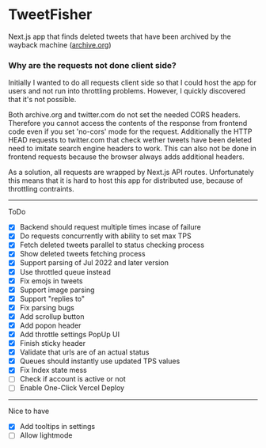 # TweetFisher

Next.js app that finds deleted tweets that have been archived by the wayback machine ([archive.org](https://web.archive.org/))

### Why are the requests not done client side?

Initially I wanted to do all requests client side so that I could host the app for users and not run into throttling problems. However, I quickly discovered that it's not possible.

Both archive.org and twitter.com do not set the needed CORS headers. Therefore you cannot access the contents of the response from frontend code even if you set 'no-cors' mode for the request. Additionally the HTTP HEAD requests to twitter.com that check wether tweets have been deleted need to imitate search engine headers to work. This can also not be done in frontend requests because the browser always adds additional headers.

As a solution, all requests are wrapped by Next.js API routes. Unfortunately this means that it is hard to host this app for distributed use, because of throttling contraints.

---

ToDo

- [x] Backend should request multiple times incase of failure
- [x] Do requests concurrently with ability to set max TPS
- [x] Fetch deleted tweets parallel to status checking process
- [x] Show deleted tweets fetching process
- [x] Support parsing of Jul 2022 and later version
- [x] Use throttled queue instead
- [x] Fix emojs in tweets
- [x] Support image parsing
- [x] Support "replies to"
- [x] Fix parsing bugs
- [x] Add scrollup button
- [x] Add popon header
- [x] Add throttle settings PopUp UI
- [x] Finish sticky header
- [x] Validate that urls are of an actual status
- [x] Queues should instantly use updated TPS values
- [x] Fix Index state mess
- [ ] Check if account is active or not
- [ ] Enable One-Click Vercel Deploy

---

Nice to have

- [x] Add tooltips in settings
- [ ] Allow lightmode
